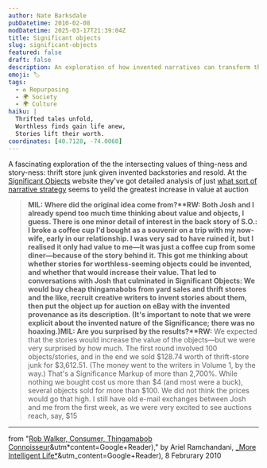 ```yaml
---
author: Nate Barksdale
pubDatetime: 2010-02-08
modDatetime: 2025-03-17T21:39:04Z
title: Significant objects
slug: significant-objects
featured: false
draft: false
description: An exploration of how invented narratives can transform thrift store finds into valuable treasures.
emoji: 🏷️
tags:
  - ♻️ Repurposing
  - 🌍 Society
  - 🌍 Culture
haiku: |
  Thrifted tales unfold,  
  Worthless finds gain life anew,  
  Stories lift their worth.
coordinates: [40.7128, -74.0060]
---
```


A fascinating exploration of the the intersecting values of thing-ness and story-ness: thrift store junk given invented backstories and resold. At the [Significant Objects](http://significantobjects.com/) website they've got detailed analysis of just [what sort of narrative strategy](http://significantobjects.com/2010/02/04/which-exposition-strategy-adds-the-most-value/) seems to yeild the greatest increase in value at auction

> **MIL: Where did the original idea come from?\*\***RW:** Both Josh and I already spend too much time thinking about value and objects, I guess. There is one minor detail of interest in the back story of S.O.: I broke a coffee cup I'd bought as a souvenir on a trip with my now-wife, early in our relationship. I was very sad to have ruined it, but I realised it only had value to me—it was just a coffee cup from some diner—because of the story behind it. This got me thinking about whether stories for worthless-seeming objects could be invented, and whether that would increase their value. That led to conversations with Josh that culminated in Significant Objects: We would buy cheap thingamabobs from yard sales and thrift stores and the like, recruit creative writers to invent stories about them, then put the object up for auction on eBay with the invented provenance as its description. (It's important to note that we were explicit about the invented nature of the Significance; there was no hoaxing.)**MIL: Are you surprised by the results?\***\*RW:** We expected that the stories would increase the value of the objects—but we were very surprised by how much. The first round involved 100 objects/stories, and in the end we sold $128.74 worth of thrift-store junk for $3,612.51. (The money went to the writers in Volume 1, by the way.) That's a Significance Markup of more than 2,700%. While nothing we bought cost us more than $4 (and most were a buck), several objects sold for more than $100. We did not think the prices would go that high. I still have old e-mail exchanges between Josh and me from the first week, as we were very excited to see auctions reach, say, $15

---

from "[Rob Walker, Consumer, Thingamabob Connoisseur](https://www.google.com/search?q=%22Rob%20Walker%2C%20Consumer%2C%20Thingamabob%20Connoisseur%22%20moreintelligentlife.com)&utm*content=Google+Reader)," by Ariel Ramchandani, [\_More Intelligent Life*](https://www.google.com/search?q=%22_More%20Intelligent%20Life_%22%20moreintelligentlife.com)&utm_content=Google+Reader), 8 Februrary 2010
